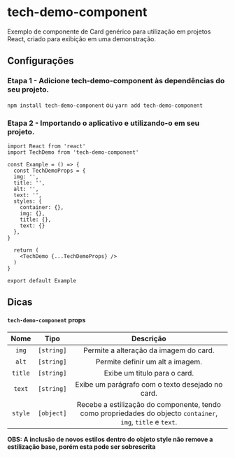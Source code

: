 # tech-demo-component

Exemplo de componente de Card genérico para utilização em projetos React, criado para exibição em uma demonstração.

## Configurações

### Etapa 1 - Adicione tech-demo-component às dependências do seu projeto.

`npm install tech-demo-component` ou `yarn add tech-demo-component`

### Etapa 2 - Importando o aplicativo e utilizando-o em seu projeto.

```
import React from 'react'
import TechDemo from 'tech-demo-component'

const Example = () => {
  const TechDemoProps = {
  img: '',
  title: '',
  alt: '',
  text: '',
  styles: {
    container: {},
    img: {},
    title: {},
    text: {}
  },
}

  return (
    <TechDemo {...TechDemoProps} />
  )
}

export default Example
```

## Dicas

#### `tech-demo-component` props

| Nome      | Tipo          | Descrição                    |
| :------------: | :-----------: | :----------------------------: |
| `img` | `[string]` | Permite a alteração da imagem do card. |
| `alt` | `[string]` | Permite definir um alt a imagem. |
| `title` | `[string]` | Exibe um titulo para o card. |
| `text` | `[string]` | Exibe um parágrafo com o texto desejado no card. |
| `style` | `[object]` | Recebe a estilização do componente, tendo como propriedades do objecto `container`, `img`, `title` e `text`. |

**OBS: A inclusão de novos estilos dentro do objeto style não remove a estilização base, porém esta pode ser sobrescrita**